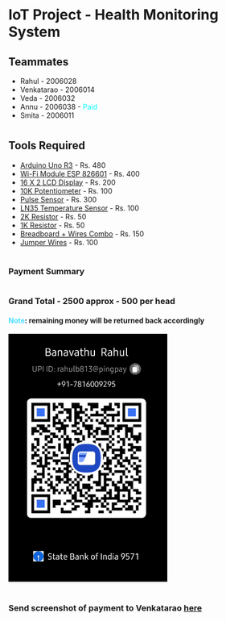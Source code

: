 #
# IoT Project - Health Monitoring System

## Teammates
- Rahul - 2006028
- Venkatarao - 2006014
- Veda - 2006032
- Annu - 2006038 - <span style="color:cyan">Paid</span>
- Smita - 2006011
#
## Tools Required
- [Arduino Uno R3](https://www.flipkart.com/arduino-uno-r3-smd-development-board-usb-cable-micro-controller-electronic-components-hobby-kit/p/itmcf279bd547173?pid=EHKGN9V2VCDART5G&lid=LSTEHKGN9V2VCDART5GWUW8YE&marketplace=FLIPKART&q=arduino&store=tng&srno=s_1_2&otracker=search&iid=2738bcea-4a4d-4cbf-b81f-daf9dace7ea8.EHKGN9V2VCDART5G.SEARCH&ssid=y1k23n3xuo0000001696783303430&qH=75f5750f6dd6afbe) - Rs. 480
- [Wi-Fi Module ESP 826601](https://www.amazon.in/Robodo-MO16-Esp8266-Wireless-Transceiver/dp/B073Q2X8G7/ref=sr_1_2?keywords=wifi+module+esp8266&qid=1696783782&sr=8-2) - Rs. 400
- [16 X 2 LCD Display](https://www.amazon.in/Silicon-TechnoLabs-Alphanumeric-Display-JHD162A/dp/B00XT53RI0/ref=sr_1_2?keywords=16x2+lcd&qid=1696783737&sr=8-2) - Rs. 200
- [10K Potentiometer](https://www.amazon.in/s?k=10K+Potentiometer) - Rs. 100
- [Pulse Sensor](https://www.amazon.in/s?k=iot+pulse+sensor) - Rs. 300
- [LN35 Temperature Sensor](https://www.amazon.in/LM-35-Temperature-Sensor-Robokart/dp/B00ZNCBQ9O/ref=asc_df_B00ZNCBQ9O/?tag=googleshopdes-21&linkCode=df0&hvadid=397083540890&hvpos=&hvnetw=g&hvrand=13535880556964171310&hvpone=&hvptwo=&hvqmt=&hvdev=c&hvdvcmdl=&hvlocint=&hvlocphy=1007749&hvtargid=pla-553388612632&psc=1&ext_vrnc=hi) - Rs. 100
- [2K Resistor](https://www.amazon.in/s?k=2k+resistor) - Rs. 50
- [1K Resistor](https://www.amazon.in/s?k=1k+resistor) - Rs. 50
- [Breadboard + Wires Combo](https://www.amazon.in/ApTechDeals-Breadboard-point-jumper-wires/dp/B07PQS67BN/ref=sr_1_5?keywords=breadboard&qid=1696784324&sr=8-5) - Rs. 150
- [Jumper Wires](https://www.amazon.in/Robotbanao-Female-Breadboard-Arduino-Raspberry/dp/B08TC3H64C/ref=sr_1_3_sspa?keywords=jumper+wires&qid=1696784264&sr=8-3-spons&sp_csd=d2lkZ2V0TmFtZT1zcF9hdGY&psc=1) - Rs. 100  
#
### Payment Summary
#
### Grand Total - 2500 approx - 500 per head 
#### <span style="color:#4adfff">Note</span>: remaining money will be returned back accordingly
![QR Code](image.png)
#
### Send screenshot of payment to Venkatarao [here](https://wa.me/7670832799)
#